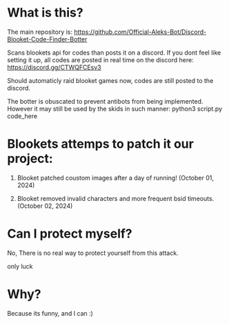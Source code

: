 
# What is this?

The main repository is: https://github.com/Official-Aleks-Bot/Discord-Blooket-Code-Finder-Botter

Scans blookets api for codes than posts it on a discord.
If you dont feel like setting it up, all codes are posted in real time on the discord here: https://discord.gg/CTWQFCEsv3

Should automaticly raid blooket games now, codes are still posted to the discord.

The botter is obuscated to prevent antibots from being implemented. However it may still be used by the skids in such manner: python3 script.py code_here

# Blookets attemps to patch it our project:

1. Blooket patched coustom images after a day of running! (October 01, 2024)

2. Blooket removed invalid characters and more frequent bsid timeouts. (October 02, 2024)
   
# Can I protect myself?

No, There is no real way to protect yourself from this attack.

only luck

# Why?

Because its funny, and I can :)

